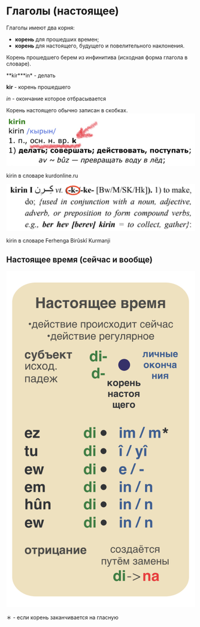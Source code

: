 # Глаголы (настоящее)

Глаголы имеют два корня:

- **корень** для прошедших времен;
- **корень** для настоящего, будущего и повелительного наклонения.

Корень прошедшего берем из инфинитива (исходная форма глагола в словаре).

**kir\***in\* - делать

**kir** - корень прошедшего

_in_ - окончание которое отбрасывается

Корень настоящего обычно записан в скобках.
![kirin в словаре kurdonline.ru](../assets/Глаголы/kirin-корень.jpeg)

kirin в словаре kurdonline.ru

![kirin в словаре Ferhenga Birûskî Kurmanji](../assets/Глаголы/kirin-корень-2.png)

kirin в словаре Ferhenga Birûskî Kurmanji

## Настоящее время (сейчас и вообще)

![Время-настоящее.png](../assets/Глаголы/Время-настоящее.png)

＊ - если корень заканчивается на гласную

